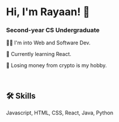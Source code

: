 # Hi, I'm Rayaan! 👋

### Second-year CS Undergraduate

👩‍💻 I'm into Web and Software Dev.

🧠 Currently learning React.

💸 Losing money from crypto is my hobby.

<br/>


## 🛠 Skills
Javascript, HTML, CSS, React, Java, Python

